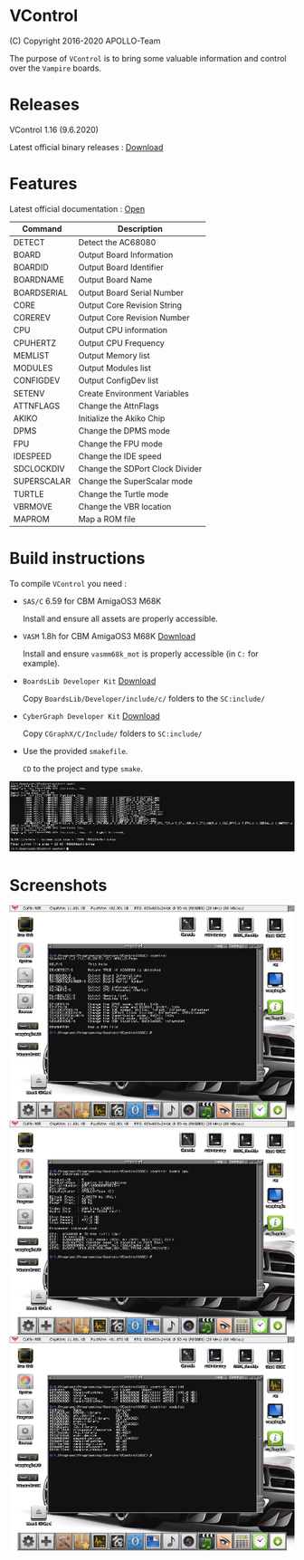 # VControl

(C) Copyright 2016-2020 APOLLO-Team

The purpose of `VControl` is to bring some valuable information and control over the `Vampire` boards.


# Releases

VControl 1.16 (9.6.2020)

Latest official binary releases : [Download](https://www.apollo-accelerators.com/wiki/doku.php/saga:updates)


# Features

Latest official documentation : [Open](DOCUMENTATION.md#documentation)


Command | Description
------------ | -------------
DETECT | Detect the AC68080
BOARD | Output Board Information
BOARDID | Output Board Identifier
BOARDNAME | Output Board Name
BOARDSERIAL | Output Board Serial Number
CORE | Output Core Revision String
COREREV | Output Core Revision Number
CPU | Output CPU information
CPUHERTZ | Output CPU Frequency
MEMLIST | Output Memory list
MODULES | Output Modules list
CONFIGDEV | Output ConfigDev list
SETENV | Create Environment Variables
ATTNFLAGS | Change the AttnFlags
AKIKO | Initialize the Akiko Chip
DPMS | Change the DPMS mode
FPU | Change the FPU mode
IDESPEED | Change the IDE speed
SDCLOCKDIV | Change the SDPort Clock Divider
SUPERSCALAR | Change the SuperScalar mode
TURTLE | Change the Turtle mode
VBRMOVE | Change the VBR location
MAPROM | Map a ROM file


# Build instructions

To compile `VControl` you need :

* `SAS/C` 6.59 for CBM AmigaOS3 M68K

  Install and ensure all assets are properly accessible.

* `VASM` 1.8h for CBM AmigaOS3 M68K [Download](http://sun.hasenbraten.de/vasm/bin/rel/vasmm68k_mot_os3.lha)

  Install and ensure `vasmm68k_mot` is properly accessible (in `C:` for example).

* `BoardsLib Developer Kit` [Download](http://aminet.net/dev/misc/CGraphX-DevKit.lha)

  Copy `BoardsLib/Developer/include/c/` folders to the `SC:include/`

* `CyberGraph Developer Kit` [Download](http://aminet.net/util/libs/BoardsLib.lha)

  Copy `CGraphX/C/Include/` folders to `SC:include/`

* Use the provided `smakefile`.

  `CD` to the project and type `smake`.

<img src="BuildInstructions.png" />


# Screenshots

<img src="Screenshot01.png" />

<img src="Screenshot02.png" />

<img src="Screenshot03.png" />
